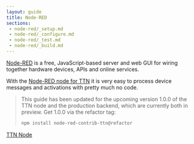 ```yaml
---
layout: guide
title: Node-RED
sections:
 - node-red/_setup.md
 - node-red/_configure.md
 - node-red/_test.md
 - node-red/_build.md
---
```


[Node-RED](http://nodered.org/) is a free, JavaScript-based server and web GUI for wiring together hardware devices, APIs and online services.

With the [Node-RED node for TTN](http://flows.nodered.org/node/node-red-contrib-ttn) it is very easy to process device messages and activations with pretty much no code.

> This guide has been updated for the upcoming version 1.0.0 of the TTN node and the production backend, which are currently both in preview. Get 1.0.0 via the refactor tag:
>
> ```bash
> npm install node-red-contrib-ttn@refactor
> ```

<a href="http://flows.nodered.org/node/node-red-contrib-ttn" target="_blank" class="btn btn-primary">TTN Node</a>